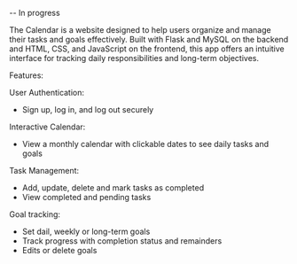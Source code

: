 -- In progress

The Calendar is a website designed to help users organize and manage their tasks and goals effectively. Built with Flask and MySQL on the backend and HTML, CSS, and JavaScript on the frontend, this app offers an intuitive interface for tracking daily responsibilities and long-term objectives.

Features:

User Authentication:
- Sign up, log in, and log out securely

Interactive Calendar:
- View a monthly calendar with clickable dates to see daily tasks and goals

Task Management:
- Add, update, delete and mark tasks as completed
- View completed and pending tasks

Goal tracking:
- Set dail, weekly or long-term goals
- Track progress with completion status and remainders
- Edits or delete goals
